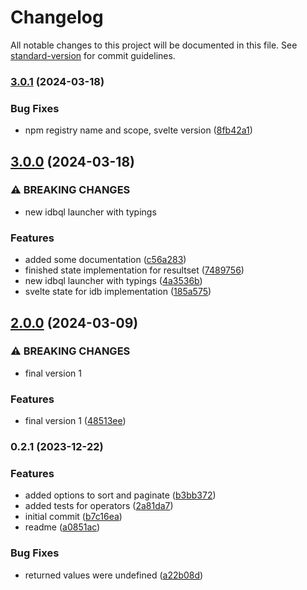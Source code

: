# Changelog

All notable changes to this project will be documented in this file. See [standard-version](https://github.com/conventional-changelog/standard-version) for commit guidelines.

### [3.0.1](https://github.com/medyll/idbql/compare/v3.0.0...v3.0.1) (2024-03-18)


### Bug Fixes

* npm registry name and scope, svelte version ([8fb42a1](https://github.com/medyll/idbql/commit/8fb42a1e861909476fcb3730cd66bdb0bdcd3945))

## [3.0.0](https://github.com/medyll/idbql/compare/v2.0.0...v3.0.0) (2024-03-18)


### ⚠ BREAKING CHANGES

* new idbql launcher with typings

### Features

* added some documentation ([c56a283](https://github.com/medyll/idbql/commit/c56a283ea146fafaea1339af853c7fe8fd0af39d))
* finished state implementation for resultset ([7489756](https://github.com/medyll/idbql/commit/74897566aa487fbcacd728418661057ce480d426))
* new idbql launcher with typings ([4a3536b](https://github.com/medyll/idbql/commit/4a3536bbcff50c4e5d13fb2d2ebd3b59e5eb1b76))
* svelte state for idb implementation ([185a575](https://github.com/medyll/idbql/commit/185a5758a3e830d862d295f950c67cd7af6bd988))

## [2.0.0](https://github.com/medyll/idbql/compare/v0.2.1...v2.0.0) (2024-03-09)


### ⚠ BREAKING CHANGES

* final version 1

### Features

* final version 1 ([48513ee](https://github.com/medyll/idbql/commit/48513eea823cfc8ea6b4e49bda5abd7827dd5099))

### 0.2.1 (2023-12-22)


### Features

* added options to sort and paginate ([b3bb372](https://github.com/medyll/idbql/commit/b3bb372f806ffc14ae74b644c406e98f91cab8e4))
* added tests for operators ([2a81da7](https://github.com/medyll/idbql/commit/2a81da719504fe2332c5eded169ac5638f660928))
* initial commit ([b7c16ea](https://github.com/medyll/idbql/commit/b7c16ea8c424781522769544318cc85e768d56c2))
* readme ([a0851ac](https://github.com/medyll/idbql/commit/a0851ac7bd0bc1bcf02cf28d5d4f4c00c1629418))


### Bug Fixes

* returned values were undefined ([a22b08d](https://github.com/medyll/idbql/commit/a22b08da5c31d0e1d83821dd554fa503f8e8f388))
